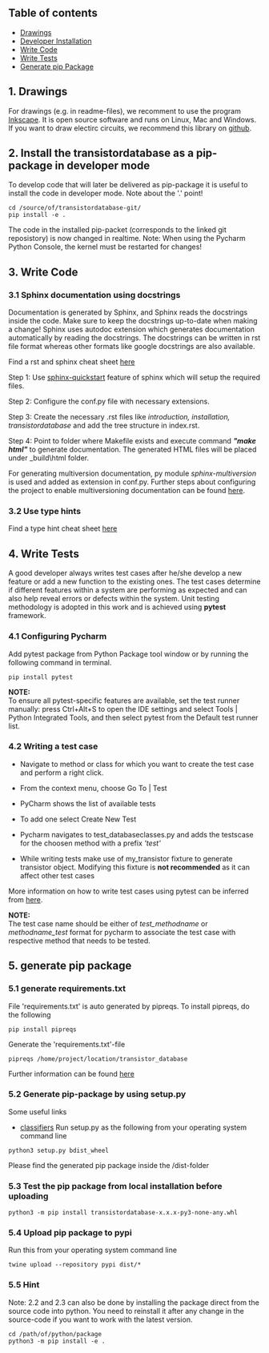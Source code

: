 ## Table of contents
* [Drawings](#1-dawings)
* [Developer Installation](#2-install-the-transistordatabase-as-a-pip-package-in-developer-mode)
* [Write Code](#2-write-code)
* [Write Tests](#3-write-pytest)
* [Generate pip Package](#4-generate-pip-package)

## 1. Drawings
For drawings (e.g. in readme-files), we recomment to use the program [Inkscape](https://inkscape.org/). It is open source software and runs on Linux, Mac and Windows. If you want to draw electirc circuits, we recommend this library on [github](https://github.com/upb-lea/Inkscape_electric_Symbols).

## 2. Install the transistordatabase as a pip-package in developer mode
To develop code that will later be delivered as pip-package it is useful to install the code in developer mode. Note about the '.' point!
```
cd /source/of/transistordatabase-git/
pip install -e .
```
The code in the installed pip-packet (corresponds to the linked git reposistory) is now changed in realtime. 
Note: When using the Pycharm Python Console, the kernel must be restarted for changes!


## 3. Write Code

### 3.1 Sphinx documentation using docstrings
Documentation is generated by Sphinx, and Sphinx reads the docstrings inside the code. Make sure to keep the docstrings up-to-date when making a change!
Sphinx uses autodoc extension which generates documentation automatically by reading the docstrings.
The docstrings can be written in rst file format whereas other formats like google docstrings are also available.

Find a rst and sphinx cheat sheet [here](https://sphinx-tutorial.readthedocs.io/cheatsheet/)

Step 1: Use [sphinx-quickstart](https://www.sphinx-doc.org/en/master/man/sphinx-quickstart.html) feature of sphinx which will setup the required files.

Step 2: Configure the conf.py file with necessary extensions.

Step 3: Create the necessary .rst files like _introduction, installation, transistordatabase_ and add the tree structure in index.rst.

Step 4: Point to folder where Makefile exists and execute command _**"make html"**_ to generate documentation. The generated HTML files will be placed under _build\html folder.

For generating multiversion documentation, py module _sphinx-multiversion_ is used and added as extension in conf.py.
Further steps about configuring the project to enable multiversioning documentation can be found [here](https://holzhaus.github.io/sphinx-multiversion/master/quickstart.html).


### 3.2 Use type hints
Find a type hint cheat sheet [here](https://mypy.readthedocs.io/en/stable/cheat_sheet_py3.html)

## 4. Write Tests
A good developer always writes test cases after he/she develop a new feature or add a new function
to the existing ones. The test cases determine if different features within a system are performing as expected and can also help reveal errors or defects within the system.
Unit testing methodology is adopted in this work and is achieved using **pytest** framework.

### 4.1 Configuring Pycharm
Add pytest package from Python Package tool window or by running the following command in terminal.

```
pip install pytest 
```
**NOTE:**     
To ensure all pytest-specific features are available, set the test runner manually:
press Ctrl+Alt+S to open the IDE settings and select Tools | Python Integrated Tools,
and then select pytest from the Default test runner list.

### 4.2 Writing a test case
- Navigate to method or class for which you want to create the test case and perform a right click.

- From the context menu, choose Go To | Test

- PyCharm shows the list of available tests 

- To add one select Create New Test

- Pycharm navigates to test_databaseclasses.py and adds the testscase for the
choosen method with a prefix *'test'*

- While writing tests make use of my_transistor fixture to generate transistor object. Modifying this fixture is **not recommended** as it can affect other test cases
 
More information on how to write test cases using pytest can be inferred from [here](https://www.jetbrains.com/help/pycharm/pytest.html).

**NOTE:**      
The test case name should be either of *test_methodname* or *methodname_test* format for pycharm to associate the test case
with respective method that needs to be tested.

## 5. generate pip package

### 5.1 generate requirements.txt
File 'requirements.txt' is auto generated by pipreqs. To install pipreqs, do the following
```
pip install pipreqs
```
Generate the 'requirements.txt'-file
```
pipreqs /home/project/location/transistor_database
```
Further information can be found [here](https://pypi.org/project/pipreqs/)

### 5.2 Generate pip-package by using setup.py
Some useful links
 * [classifiers](https://pypi.org/classifiers/)
Run setup.py as the following from your operating system command line
```
python3 setup.py bdist_wheel 
```
Please find the generated pip package inside the /dist-folder

### 5.3 Test the pip package from local installation before uploading 
```
python3 -m pip install transistordatabase-x.x.x-py3-none-any.whl  
```

### 5.4 Upload pip package to pypi
Run this from your operating system command line
```
twine upload --repository pypi dist/* 
```

### 5.5 Hint
Note: 2.2 and 2.3 can also be done by installing the package direct from the source code into python. You need to reinstall it after any change in the source-code if you want to work with the latest version.
```
cd /path/of/python/package
python3 -m pip install -e .
```

 
